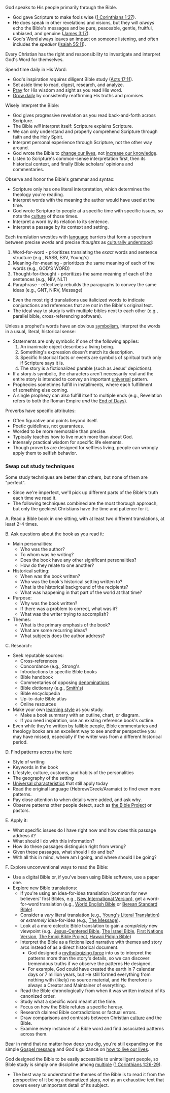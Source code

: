 God speaks to His people primarily through the Bible.

- God gave Scripture to make fools wise ([1 Corinthians 1:27](https://biblehub.com/1_corinthians/1-27.htm)).
- He does speak in other revelations and visions, but they will *always* echo the Bible's messages and be pure, peaceable, gentle, fruitful, unbiased, and genuine ([James 3:17](https://biblehub.com/james/3-17.htm)).
- God's Word always leaves an impact on someone listening, and often includes the *speaker* ([Isaiah 55:11](https://biblehub.com/isaiah/55-11.htm)).

Every Christian has the right and responsibility to investigate and interpret God's Word for themselves.

Spend time daily in His Word:

- God's inspiration *requires* diligent Bible study ([Acts 17:11](https://biblehub.com/acts/17-11.htm)).
- Set aside time to read, digest, research, and analyze.
- [Pray](spiritual-exercises-prayer.md) for His wisdom and sight as you read His word.
- [Grow daily](spiritual-exercises.md) by consistently reaffirming His truths and promises.

Wisely interpret the Bible:

- God gives progressive revelation as you read back-and-forth across Scripture.
- The Bible *will* interpret itself: Scripture explains Scripture.
- We can only understand and properly comprehend Scripture through faith and the Holy Spirit.
- Interpret personal experience through Scripture, not the other way around.
- God wrote the Bible to [change our lives](goodlife.md), not [increase our knowledge](understanding.md).
- Listen to Scripture's common-sense interpretation first, then its historical context, and finally Bible scholars' opinions and commentaries.

Observe and honor the Bible's grammar and syntax:

- Scripture only has one literal interpretation, which determines the theology you're reading.
- Interpret words with the meaning the author would have used at the time.
- God wrote Scripture to people at a specific time with specific issues, so note the [culture](culture.md) of those times.
- Interpret a word by its relation to its sentence.
- Interpret a passage by its context and setting.

Each translation wrestles with [language](language.md) barriers that form a spectrum between precise *words* and precise *thoughts* as [culturally understood](culture.md):

1. Word-for-word - prioritizes translating the *exact* words and sentence structure (e.g., NASB, ESV, Young's)
2. Meaning-for-meaning - prioritizes the same meaning of each of the words (e.g., GOD'S WORD)
3. Thought-for-thought - prioritizes the same meaning of each of the sentences (e.g., NIV, NLT)
4. Paraphrase - effectively rebuilds the paragraphs to convey the same ideas (e.g., GNT, NIRV, Message)

- Even the most rigid translations use italicized words to indicate conjunctions and references that are *not* in the Bible's original text.
- The ideal way to study is with multiple bibles next to each other (e.g., parallel bible, cross-referencing software).

Unless a prophet's words have an obvious [symbolism](symbols.md), interpret the words in a usual, literal, historical sense:

- Statements are only symbolic if one of the following applies:
  1. An inanimate object describes a living being.
  2. Something's expression doesn't match its description.
  3. Specific historical facts or events are symbols of spiritual truth only if Scripture says it is.
  4. The story is a fictionalized parable (such as Jesus' depictions).
- If a story *is* symbolic, the characters aren't necessarily real and the entire story is intended to convey an important [universal](humanity-universals.md) pattern.
- Prophecies sometimes fulfill in installments, where each fulfillment of something else coming.
- A single prophecy can also fulfill itself to multiple ends (e.g., Revelation refers to both the Roman Empire *and* the [End of Days](jesus-returns.md)).

Proverbs have specific attributes:

- Often figurative and points beyond itself.
- Poetic guidelines, not guarantees.
- Worded to be more memorable than precise.
- Typically teaches how to live much more than about God.
- Intensely practical wisdom for specific life elements.
- Though proverbs are designed for selfless living, people can wrongly apply them to selfish behavior.

### Swap out study techniques

Some study techniques are better than others, but none of them are "perfect".

- Since we're imperfect, we'll pick up different parts of the Bible's truth each time we read it.
- The following techniques combined are the most thorough approach, but only the geekiest Christians have the time and patience for it.

A. Read a Bible book in one sitting, with at least two different translations, at least 2-4 times.

B. Ask questions about the book as you read it:

- Main personalities:
  - Who was the author?
  - To whom was he writing?
  - Does the book have any other significant personalities?
  - How do they relate to one another?
- Historical setting:
  - When was the book written?
  - Who was the book's historical setting written to?
  - What is the historical background of the recipients?
  - What was happening in that part of the world at that time?
- Purpose:
  - Why was the book written?
  - If there was a problem to correct, what was it?
  - What was the writer trying to accomplish?
- Themes:
  - What is the primary emphasis of the book?
  - What are some recurring ideas?
  - What subjects does the author address?

C. Research:

- Seek reputable sources:
  - Cross-references
  - Concordance (e.g., Strong's
  - Introductions to specific Bible books
  - Bible handbook
  - Commentaries of opposing [denominations](conflicts-christian.md)
  - Bible dictionary (e.g., [Smith's](https://biblehub.com/dictionary/smith.htm))
  - Bible encyclopedia
  - Up-to-date Bible atlas
  - Online resources
- Make your own [learning style](mind-memory.md) as you study.
  - Make a book summary with an outline, chart, or diagram.
  - If you need inspiration, use an existing reference book's outline.
- Even while they're written by fallible people, Bible commentaries and theology books are an excellent way to see another perspective you may have missed, especially if the writer was from a different historical period.

D. Find patterns across the text:

- Style of writing
- Keywords in the book
- Lifestyle, culture, customs, and habits of the personalities
- The geography of the setting
- [Universal characteristics](humanity-universals.md) that still apply today
- Read the original language (Hebrew/Greek/Aramaic) to find even more patterns.
- Pay close attention to when details were added, and ask why.
- Observe patterns other people detect, such as [the Bible Project](https://bibleproject.com/) or pastors.

E. Apply it:

- What specific issues do I have right now and how does this passage address it?
- What should I do with this information?
- How do these passages distinguish right from wrong?
- Given these passages, what should I do and be?
- With all this in mind, where am I going, and where should I be going?

F. Explore unconventional ways to read the Bible:

- Use a digital Bible or, if you've been using Bible software, use a paper one.
- Explore new Bible translations:
  - If you're using an idea-for-idea translation (common for new believers' first Bibles, e.g., [New International Version](https://www.thenivbible.com/)), get a word-for-word translation (e.g., [World English Bible](https://worldenglish.bible/) or [Berean Standard Bible](https://berean.bible/)).
  - Consider a *very* literal translation (e.g., [Young's Literal Translation](https://archive.org/details/ylt_20220401)) or *extremely* idea-for-idea (e.g., [The Message](https://messagebible.com/)).
  - Look at a more eclectic Bible translation to gain a *completely* new viewpoint (e.g., [Jesus-Centered Bible](https://www.mylifetree.com/jesus-centered-bible/), [The Israel Bible](https://theisraelbible.com/), [First Nations Version](https://firstnationsversion.com/), [The Emoji Bible Project](https://www.emojibibleproject.com/), [Hawaii Pidgin Bible](https://hipidginbible.org/))
  - Interpret the Bible as a fictionalized narrative with themes and story arcs instead of as a direct historical document.
    - God designed a [mythologizing force](stories-myths.md) into us to interpret the patterns more than the story's details, so we can discover tremendous truths if we observe the patterns He designed.
    - For example, God could have created the earth in 7 calendar days or 7 million years, but He still formed everything from nothing with (likely) no source material, and He therefore is always a Creator and Maintainer of everything.
  - Read the Bible chronologically from when it was written instead of its canonized order.
  - Study what a specific word meant at the time.
  - Focus on how the Bible refutes a specific heresy.
  - Research claimed Bible contradictions or factual errors.
  - Draw comparisons and contrasts between Christian [culture](culture.md) and the Bible.
  - Examine every instance of a Bible word and find associated patterns across them.

Bear in mind that no matter how deep you dig, you're still expanding on the simple [Gospel message](jesus-gospel.md) and God's guidance on [how to live our lives](spiritual-exercises.md).

God designed the Bible to be easily accessible to unintelligent people, so Bible study is simply one discipline among [multiple](spiritual-exercises.md) ([1 Corinthians 1:26-29](https://biblehub.com/bsb/1_corinthians/1.htm)).

- The best way to understand the themes of the Bible is to read it from the perspective of it being a dramatized [story](stories.md), *not* as an exhaustive text that covers every unimportant detail of its subject.
